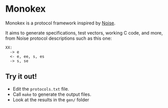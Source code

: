 Monokex
=======

Monokex is a protocol framework inspired by [Noise][].

[Noise]: https://noiseprotocol.org/

It aims to generate specifications, test vectors, working C code, and
more, from Noise protocol descriptions such as this one:

    XX:
      -> e
      <- e, ee, s, es
      -> s, se

Try it out!
-----------

- Edit the `protocols.txt` file.
- Call `make` to generate the output files.
- Look at the results in the `gen/` folder
